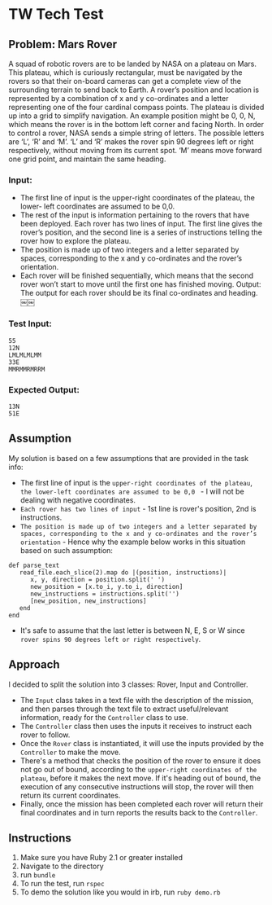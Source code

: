 # TW Tech Test

## Problem: Mars Rover

A squad of robotic rovers are to be landed by NASA on a plateau on Mars. This plateau, which is curiously rectangular, must be navigated by the rovers so that their on-board cameras can get a complete view of the surrounding terrain to send back to Earth.
A rover’s position and location is represented by a combination of x and y co-ordinates and a letter representing one of the four cardinal compass points. The plateau is divided up into a grid to simplify navigation. An example position might be 0, 0, N, which means the rover is in the bottom left corner and facing North.
In order to control a rover, NASA sends a simple string of letters. The possible letters are ‘L’, ‘R’ and ‘M’. ‘L’ and ‘R’ makes the rover spin 90 degrees left or right respectively, without moving from its current spot. ‘M’ means move forward one grid point, and maintain the same heading.

### Input:
* The first line of input is the upper-right coordinates of the plateau, the lower- left coordinates are assumed to be 0,0.
* The rest of the input is information pertaining to the rovers that have been deployed. Each rover has two lines of input. The first line gives the rover’s position, and the second line is a series of instructions telling the rover how to explore the plateau.
* The position is made up of two integers and a letter separated by spaces, corresponding to the x and y co-ordinates and the rover’s orientation.
* Each rover will be finished sequentially, which means that the second rover won’t start to move until the first one has finished moving.
Output: The output for each rover should be its final co-ordinates and heading.
￼￼
### Test Input:
```
55
12N
LMLMLMLMM
33E
MMRMMRMRRM
```
### Expected Output:
```
13N
51E
```
## Assumption

My solution is based on a few assumptions that are provided in the task info:
* The first line of input is the `upper-right coordinates of the plateau`, `the lower-left coordinates are assumed to be 0,0 ` - I will not be dealing with negative coordinates.
* `Each rover has two lines of input` - 1st line is rover's position, 2nd is instructions.
* `The position is made up of two integers and a letter separated by spaces, corresponding to the x and y co-ordinates and the rover’s orientation` - Hence why the example below works in this situation based on such assumption:
```
def parse_text
   read_file.each_slice(2).map do |(position, instructions)|
      x, y, direction = position.split(' ')
      new_position = [x.to_i, y.to_i, direction]
      new_instructions = instructions.split('')
      [new_position, new_instructions]
   end
end
```
* It's safe to assume that the last letter is between N, E, S or W since `rover spins 90 degrees left or right respectively`.

## Approach

I decided to split the solution into 3 classes: Rover, Input and Controller.
* The `Input` class takes in a text file with the description of the mission, and then parses through the text file to extract useful/relevant information, ready for the `Controller` class to use.
* The `Controller` class then uses the inputs it receives to instruct each rover to follow.
* Once the `Rover` class is instantiated, it will use the inputs provided by the `Controller` to make the move.
*  There's a method that checks the position of the rover to ensure it does not go out of bound, according to the `upper-right coordinates of the plateau`, before it makes the next move. If it's heading out of bound, the execution of any consecutive instructions will stop, the rover will then return its current coordinates.
* Finally, once the mission has been completed each rover will return their final coordinates and in turn reports the results back to the `Controller`.

## Instructions

1. Make sure you have Ruby 2.1 or greater installed
2. Navigate to the directory
2. run `bundle`
3. To run the test, run `rspec`
4. To demo the solution like you would in irb, run `ruby demo.rb`
